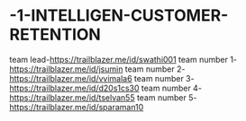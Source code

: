 # -1-INTELLIGEN-CUSTOMER-RETENTION

team lead-https://trailblazer.me/id/swathi001
team number 1-https://trailblazer.me/id/jsumin
team number 2-https://trailblazer.me/id/vvimala6
team number 3-https://trailblazer.me/id/d20s1cs30
team number 4-https://trailblazer.me/id/tselvan55
team number 5-https://trailblazer.me/id/sparaman10
